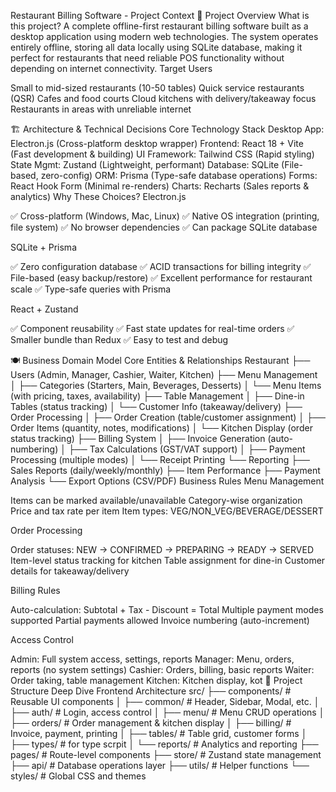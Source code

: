 Restaurant Billing Software - Project Context
🎯 Project Overview
What is this project?
A complete offline-first restaurant billing software built as a desktop application using modern web technologies. The system operates entirely offline, storing all data locally using SQLite database, making it perfect for restaurants that need reliable POS functionality without depending on internet connectivity.
Target Users

Small to mid-sized restaurants (10-50 tables)
Quick service restaurants (QSR)
Cafes and food courts
Cloud kitchens with delivery/takeaway focus
Restaurants in areas with unreliable internet

🏗️ Architecture & Technical Decisions
Core Technology Stack
Desktop App:     Electron.js (Cross-platform desktop wrapper)
Frontend:        React 18 + Vite (Fast development & building)
UI Framework:    Tailwind CSS (Rapid styling)
State Mgmt:      Zustand (Lightweight, performant)
Database:        SQLite (File-based, zero-config)
ORM:             Prisma (Type-safe database operations)
Forms:           React Hook Form (Minimal re-renders)
Charts:          Recharts (Sales reports & analytics)
Why These Choices?
Electron.js

✅ Cross-platform (Windows, Mac, Linux)
✅ Native OS integration (printing, file system)
✅ No browser dependencies
✅ Can package SQLite database

SQLite + Prisma

✅ Zero configuration database
✅ ACID transactions for billing integrity
✅ File-based (easy backup/restore)
✅ Excellent performance for restaurant scale
✅ Type-safe queries with Prisma

React + Zustand

✅ Component reusability
✅ Fast state updates for real-time orders
✅ Smaller bundle than Redux
✅ Easy to test and debug

🍽️ Business Domain Model
Core Entities & Relationships
Restaurant
├── Users (Admin, Manager, Cashier, Waiter, Kitchen)
├── Menu Management
│   ├── Categories (Starters, Main, Beverages, Desserts)
│   └── Menu Items (with pricing, taxes, availability)
├── Table Management
│   ├── Dine-in Tables (status tracking)
│   └── Customer Info (takeaway/delivery)
├── Order Processing
│   ├── Order Creation (table/customer assignment)
│   ├── Order Items (quantity, notes, modifications)
│   └── Kitchen Display (order status tracking)
├── Billing System
│   ├── Invoice Generation (auto-numbering)
│   ├── Tax Calculations (GST/VAT support)
│   ├── Payment Processing (multiple modes)
│   └── Receipt Printing
└── Reporting
    ├── Sales Reports (daily/weekly/monthly)
    ├── Item Performance
    ├── Payment Analysis
    └── Export Options (CSV/PDF)
Business Rules
Menu Management

Items can be marked available/unavailable
Category-wise organization
Price and tax rate per item
Item types: VEG/NON_VEG/BEVERAGE/DESSERT

Order Processing

Order statuses: NEW → CONFIRMED → PREPARING → READY → SERVED
Item-level status tracking for kitchen
Table assignment for dine-in
Customer details for takeaway/delivery

Billing Rules

Auto-calculation: Subtotal + Tax - Discount = Total
Multiple payment modes supported
Partial payments allowed
Invoice numbering (auto-increment)

Access Control

Admin: Full system access, settings, reports
Manager: Menu, orders, reports (no system settings)
Cashier: Orders, billing, basic reports
Waiter: Order taking, table management
Kitchen: Kitchen display, kot
📁 Project Structure Deep Dive
Frontend Architecture
src/
├── components/           # Reusable UI components
│   ├── common/          # Header, Sidebar, Modal, etc.
│   ├── auth/            # Login, access control
│   ├── menu/            # Menu CRUD operations
│   ├── orders/          # Order management & kitchen display
│   ├── billing/         # Invoice, payment, printing
│   ├── tables/          # Table grid, customer forms
│   ├── types/           # for type scrpit
│   └── reports/         # Analytics and reporting
├── pages/               # Route-level components
├── store/               # Zustand state management
├── api/                 # Database operations layer
├── utils/               # Helper functions
└── styles/              # Global CSS and themes